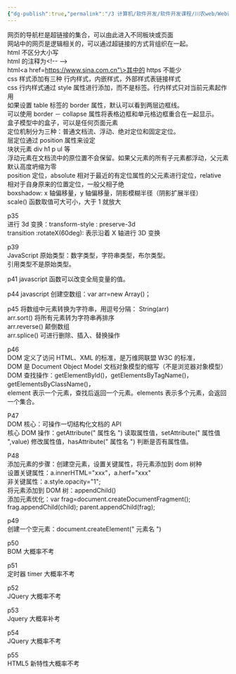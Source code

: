 ```yaml
---
{"dg-publish":true,"permalink":"/3 计算机/软件开发/软件开发课程/川农web/Web课程 副本/","title":"Web课程 副本"}
---
```



网页的导航栏是超链接的集合，可以由此进入不同板块或页面  
网站中的网页是逻辑相关的，可以通过超链接的方式背组织在一起。  
html 不区分大小写  
html 的注释为\<!-- --\>  
html\<a href=https://www.sina.com.cn"\>其中的 https 不能少  
css 样式添加有三种 行内样式，内嵌样式，外部样式表链接样式  
css 行内样式通过 style 属性进行添加，而不是标签。行内样式只对当前元素起作用  
如果设置 table 标签的 border 属性，默认可以看到两层边框线。  
可以使用 border － collapse 属性将表格边框和单元格边框重合在一起显示。  
盒子模型中的盒子，可以是任何页面元素  
定位机制分为三种：普通文档流、浮动、绝对定位和固定定位。  
层定位通过 position 属性来设定  
块状元素 div h1 p ul 等  
浮动元素在文档流中的原位置不会保留。如果父元素的所有子元素都浮动，父元素默认高度坍缩为零  
position 定位，absolute 相对于最近的有定位属性的父元素进行定位，relative 相对于自身原来的位置定位，一般父相子绝  
boxshadow: x 轴偏移量，y 轴偏移量，阴影模糊半径（阴影扩展半径）  
scale() 函数取值可大可小，大于 1 就放大

p35  
进行 3d 变换：transform-style : preserve-3d  
transition :rotateX(60deg): 表示沿着 X 轴进行 3D 变换

p39  
JavaScript 原始类型：数字类型，字符串类型，布尔类型。  
引用类型不是原始类型。

p41 javascript 函数可以改变全局变量的值。

p44 javascript 创建空数组：var arr=new Array()；

p45 将数组中元素转换为字符串，用逗号分隔： String(arr)  
arr.sort() 将所有元素转为字符串再排序  
arr.reverse() 颠倒数组  
arr.splice() 可进行删除、插入、替换操作

p46  
DOM 定义了访问 HTML、XML 的标准，是万维网联盟 W3C 的标准，  
DOM 是 Document Object Model 文档对象模型的缩写（不是浏览器对象模型）  
DOM 查找操作：getElementById()，getElementsByTagName()，getElementsByClassName()，  
element 表示一个元素，查找后返回一个元素。elements 表示多个元素，会返回一个集合。

P47  
DOM 核心：可操作一切结构化文档的 API  
核心 DOM 操作：getAttribute(" 属性名 ") 读取属性值，setAttribute(" 属性值 ",value) 修改属性值，hasAttribute(" 属性名 ") 判断是否有属性值。

P48  
添加元素的步骤：创建空元素，设置关键属性，将元素添加到 dom 树种  
设置关键属性：a.innerHTML="xxx"，a.herf="xxx"  
非关键属性：a.style.opacity="1";  
将元素添加到 DOM 树：appendChild()  
添加元素优化：var frag=document.createDocumentFragment(); frag.appendChild(child); parent.appendChild(frag);

p49  
创建一个空元素：document.createElement(" 元素名 ")

p50  
BOM 大概率不考

p51  
定时器 timer 大概率不考

p52  
JQuery 大概率不考

p53  
Jquery 大概率补考

p54  
JQuery 大概率不考

p55  
HTML5 新特性大概率不考